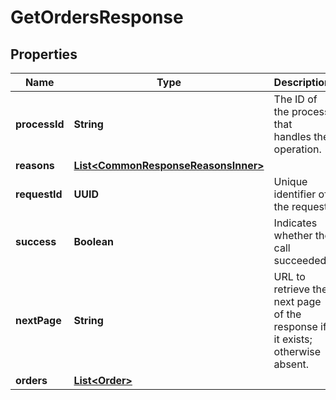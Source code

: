 

# GetOrdersResponse


## Properties

| Name | Type | Description | Notes |
|------------ | ------------- | ------------- | -------------|
|**processId** | **String** | The ID of the process that handles the operation.  |  [optional] |
|**reasons** | [**List&lt;CommonResponseReasonsInner&gt;**](CommonResponseReasonsInner.md) |  |  [optional] |
|**requestId** | **UUID** | Unique identifier of the request.  |  [optional] |
|**success** | **Boolean** | Indicates whether the call succeeded.  |  [optional] |
|**nextPage** | **String** | URL to retrieve the next page of the response if it exists; otherwise absent.  |  [optional] |
|**orders** | [**List&lt;Order&gt;**](Order.md) |  |  [optional] |




